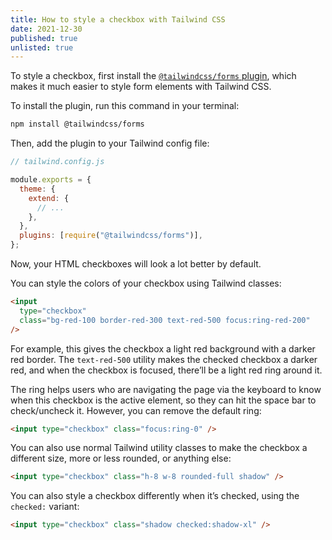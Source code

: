 ```yaml
---
title: How to style a checkbox with Tailwind CSS
date: 2021-12-30
published: true
unlisted: true
---
```


To style a checkbox, first install the [`@tailwindcss/forms` plugin](https://tailwindcss.com/docs/plugins#forms), which makes it much easier to style form elements with Tailwind CSS.

To install the plugin, run this command in your terminal:

```sh
npm install @tailwindcss/forms
```

Then, add the plugin to your Tailwind config file:

```javascript
// tailwind.config.js

module.exports = {
  theme: {
    extend: {
      // ...
    },
  },
  plugins: [require("@tailwindcss/forms")],
};
```

Now, your HTML checkboxes will look a lot better by default.

You can style the colors of your checkbox using Tailwind classes:

```html
<input
  type="checkbox"
  class="bg-red-100 border-red-300 text-red-500 focus:ring-red-200"
/>
```

For example, this gives the checkbox a light red background with a darker red border. The `text-red-500` utility makes the checked checkbox a darker red, and when the checkbox is focused, there’ll be a light red ring around it.

The ring helps users who are navigating the page via the keyboard to know when this checkbox is the active element, so they can hit the space bar to check/uncheck it. However, you can remove the default ring:

```html
<input type="checkbox" class="focus:ring-0" />
```

You can also use normal Tailwind utility classes to make the checkbox a different size, more or less rounded, or anything else:

```html
<input type="checkbox" class="h-8 w-8 rounded-full shadow" />
```

You can also style a checkbox differently when it’s checked, using the `checked:` variant:

```html
<input type="checkbox" class="shadow checked:shadow-xl" />
```
